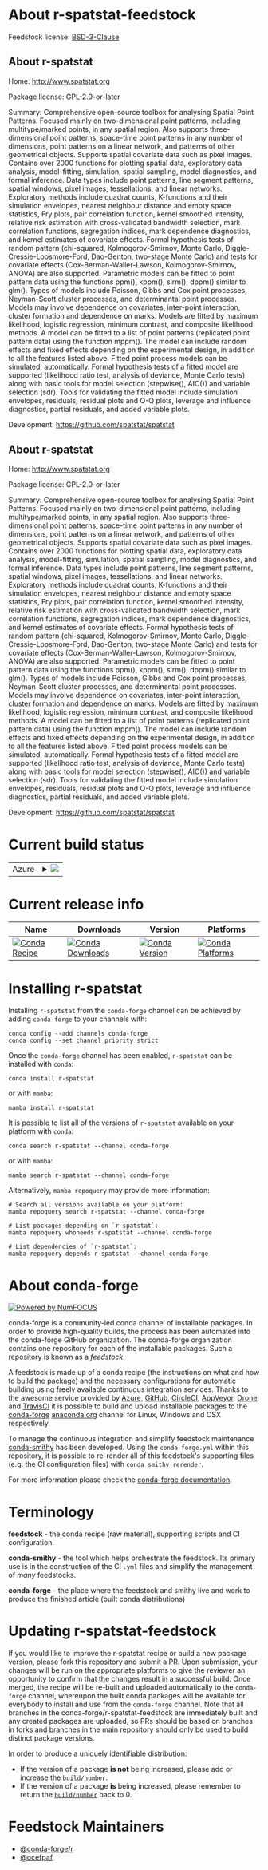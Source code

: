 About r-spatstat-feedstock
==========================

Feedstock license: [BSD-3-Clause](https://github.com/conda-forge/r-spatstat-feedstock/blob/main/LICENSE.txt)


About r-spatstat
----------------

Home: http://www.spatstat.org

Package license: GPL-2.0-or-later

Summary: Comprehensive open-source toolbox for analysing Spatial Point Patterns. Focused mainly on two-dimensional point patterns, including multitype/marked points, in any spatial region. Also supports three-dimensional point patterns, space-time point patterns in any number of dimensions, point patterns on a linear network, and patterns of other geometrical objects. Supports spatial covariate data such as pixel images. Contains over 2000 functions for plotting spatial data, exploratory data analysis, model-fitting, simulation, spatial sampling, model diagnostics, and formal inference. Data types include point patterns, line segment patterns, spatial windows, pixel images, tessellations, and linear networks. Exploratory methods include quadrat counts, K-functions and their simulation envelopes, nearest neighbour distance and empty space statistics, Fry plots, pair correlation function, kernel smoothed intensity, relative risk estimation with cross-validated bandwidth selection, mark correlation functions, segregation indices, mark dependence diagnostics, and kernel estimates of covariate effects. Formal hypothesis tests of random pattern (chi-squared, Kolmogorov-Smirnov, Monte Carlo, Diggle-Cressie-Loosmore-Ford, Dao-Genton, two-stage Monte Carlo) and tests for covariate effects (Cox-Berman-Waller-Lawson, Kolmogorov-Smirnov, ANOVA) are also supported. Parametric models can be fitted to point pattern data using the functions ppm(), kppm(), slrm(), dppm() similar to glm(). Types of models include Poisson, Gibbs and Cox point processes, Neyman-Scott cluster processes, and determinantal point processes. Models may involve dependence on covariates, inter-point interaction, cluster formation and dependence on marks. Models are fitted by maximum likelihood, logistic regression, minimum contrast, and composite likelihood methods. A model can be fitted to a list of point patterns (replicated point pattern data) using the function mppm(). The model can include random effects and fixed effects depending on the experimental design, in addition to all the features listed above. Fitted point process models can be simulated, automatically. Formal hypothesis tests of a fitted model are supported (likelihood ratio test, analysis of deviance, Monte Carlo tests) along with basic tools for model selection (stepwise(), AIC()) and variable selection (sdr). Tools for validating the fitted model include simulation envelopes, residuals, residual plots and Q-Q plots, leverage and influence diagnostics, partial residuals, and added variable plots.

Development: https://github.com/spatstat/spatstat

About r-spatstat
----------------

Home: http://www.spatstat.org

Package license: GPL-2.0-or-later

Summary: Comprehensive open-source toolbox for analysing Spatial Point Patterns. Focused mainly on two-dimensional point patterns, including multitype/marked points, in any spatial region. Also supports three-dimensional point patterns, space-time point patterns in any number of dimensions, point patterns on a linear network, and patterns of other geometrical objects. Supports spatial covariate data such as pixel images. Contains over 2000 functions for plotting spatial data, exploratory data analysis, model-fitting, simulation, spatial sampling, model diagnostics, and formal inference. Data types include point patterns, line segment patterns, spatial windows, pixel images, tessellations, and linear networks. Exploratory methods include quadrat counts, K-functions and their simulation envelopes, nearest neighbour distance and empty space statistics, Fry plots, pair correlation function, kernel smoothed intensity, relative risk estimation with cross-validated bandwidth selection, mark correlation functions, segregation indices, mark dependence diagnostics, and kernel estimates of covariate effects. Formal hypothesis tests of random pattern (chi-squared, Kolmogorov-Smirnov, Monte Carlo, Diggle-Cressie-Loosmore-Ford, Dao-Genton, two-stage Monte Carlo) and tests for covariate effects (Cox-Berman-Waller-Lawson, Kolmogorov-Smirnov, ANOVA) are also supported. Parametric models can be fitted to point pattern data using the functions ppm(), kppm(), slrm(), dppm() similar to glm(). Types of models include Poisson, Gibbs and Cox point processes, Neyman-Scott cluster processes, and determinantal point processes. Models may involve dependence on covariates, inter-point interaction, cluster formation and dependence on marks. Models are fitted by maximum likelihood, logistic regression, minimum contrast, and composite likelihood methods. A model can be fitted to a list of point patterns (replicated point pattern data) using the function mppm(). The model can include random effects and fixed effects depending on the experimental design, in addition to all the features listed above. Fitted point process models can be simulated, automatically. Formal hypothesis tests of a fitted model are supported (likelihood ratio test, analysis of deviance, Monte Carlo tests) along with basic tools for model selection (stepwise(), AIC()) and variable selection (sdr). Tools for validating the fitted model include simulation envelopes, residuals, residual plots and Q-Q plots, leverage and influence diagnostics, partial residuals, and added variable plots.

Development: https://github.com/spatstat/spatstat

Current build status
====================


<table>
    
  <tr>
    <td>Azure</td>
    <td>
      <details>
        <summary>
          <a href="https://dev.azure.com/conda-forge/feedstock-builds/_build/latest?definitionId=5789&branchName=main">
            <img src="https://dev.azure.com/conda-forge/feedstock-builds/_apis/build/status/r-spatstat-feedstock?branchName=main">
          </a>
        </summary>
        <table>
          <thead><tr><th>Variant</th><th>Status</th></tr></thead>
          <tbody><tr>
              <td>linux_64_r_base4.3</td>
              <td>
                <a href="https://dev.azure.com/conda-forge/feedstock-builds/_build/latest?definitionId=5789&branchName=main">
                  <img src="https://dev.azure.com/conda-forge/feedstock-builds/_apis/build/status/r-spatstat-feedstock?branchName=main&jobName=linux&configuration=linux%20linux_64_r_base4.3" alt="variant">
                </a>
              </td>
            </tr><tr>
              <td>linux_64_r_base4.4</td>
              <td>
                <a href="https://dev.azure.com/conda-forge/feedstock-builds/_build/latest?definitionId=5789&branchName=main">
                  <img src="https://dev.azure.com/conda-forge/feedstock-builds/_apis/build/status/r-spatstat-feedstock?branchName=main&jobName=linux&configuration=linux%20linux_64_r_base4.4" alt="variant">
                </a>
              </td>
            </tr><tr>
              <td>osx_64_r_base4.3</td>
              <td>
                <a href="https://dev.azure.com/conda-forge/feedstock-builds/_build/latest?definitionId=5789&branchName=main">
                  <img src="https://dev.azure.com/conda-forge/feedstock-builds/_apis/build/status/r-spatstat-feedstock?branchName=main&jobName=osx&configuration=osx%20osx_64_r_base4.3" alt="variant">
                </a>
              </td>
            </tr><tr>
              <td>osx_64_r_base4.4</td>
              <td>
                <a href="https://dev.azure.com/conda-forge/feedstock-builds/_build/latest?definitionId=5789&branchName=main">
                  <img src="https://dev.azure.com/conda-forge/feedstock-builds/_apis/build/status/r-spatstat-feedstock?branchName=main&jobName=osx&configuration=osx%20osx_64_r_base4.4" alt="variant">
                </a>
              </td>
            </tr><tr>
              <td>win_64_r_base4.3</td>
              <td>
                <a href="https://dev.azure.com/conda-forge/feedstock-builds/_build/latest?definitionId=5789&branchName=main">
                  <img src="https://dev.azure.com/conda-forge/feedstock-builds/_apis/build/status/r-spatstat-feedstock?branchName=main&jobName=win&configuration=win%20win_64_r_base4.3" alt="variant">
                </a>
              </td>
            </tr><tr>
              <td>win_64_r_base4.4</td>
              <td>
                <a href="https://dev.azure.com/conda-forge/feedstock-builds/_build/latest?definitionId=5789&branchName=main">
                  <img src="https://dev.azure.com/conda-forge/feedstock-builds/_apis/build/status/r-spatstat-feedstock?branchName=main&jobName=win&configuration=win%20win_64_r_base4.4" alt="variant">
                </a>
              </td>
            </tr>
          </tbody>
        </table>
      </details>
    </td>
  </tr>
</table>

Current release info
====================

| Name | Downloads | Version | Platforms |
| --- | --- | --- | --- |
| [![Conda Recipe](https://img.shields.io/badge/recipe-r--spatstat-green.svg)](https://anaconda.org/conda-forge/r-spatstat) | [![Conda Downloads](https://img.shields.io/conda/dn/conda-forge/r-spatstat.svg)](https://anaconda.org/conda-forge/r-spatstat) | [![Conda Version](https://img.shields.io/conda/vn/conda-forge/r-spatstat.svg)](https://anaconda.org/conda-forge/r-spatstat) | [![Conda Platforms](https://img.shields.io/conda/pn/conda-forge/r-spatstat.svg)](https://anaconda.org/conda-forge/r-spatstat) |

Installing r-spatstat
=====================

Installing `r-spatstat` from the `conda-forge` channel can be achieved by adding `conda-forge` to your channels with:

```
conda config --add channels conda-forge
conda config --set channel_priority strict
```

Once the `conda-forge` channel has been enabled, `r-spatstat` can be installed with `conda`:

```
conda install r-spatstat
```

or with `mamba`:

```
mamba install r-spatstat
```

It is possible to list all of the versions of `r-spatstat` available on your platform with `conda`:

```
conda search r-spatstat --channel conda-forge
```

or with `mamba`:

```
mamba search r-spatstat --channel conda-forge
```

Alternatively, `mamba repoquery` may provide more information:

```
# Search all versions available on your platform:
mamba repoquery search r-spatstat --channel conda-forge

# List packages depending on `r-spatstat`:
mamba repoquery whoneeds r-spatstat --channel conda-forge

# List dependencies of `r-spatstat`:
mamba repoquery depends r-spatstat --channel conda-forge
```


About conda-forge
=================

[![Powered by
NumFOCUS](https://img.shields.io/badge/powered%20by-NumFOCUS-orange.svg?style=flat&colorA=E1523D&colorB=007D8A)](https://numfocus.org)

conda-forge is a community-led conda channel of installable packages.
In order to provide high-quality builds, the process has been automated into the
conda-forge GitHub organization. The conda-forge organization contains one repository
for each of the installable packages. Such a repository is known as a *feedstock*.

A feedstock is made up of a conda recipe (the instructions on what and how to build
the package) and the necessary configurations for automatic building using freely
available continuous integration services. Thanks to the awesome service provided by
[Azure](https://azure.microsoft.com/en-us/services/devops/), [GitHub](https://github.com/),
[CircleCI](https://circleci.com/), [AppVeyor](https://www.appveyor.com/),
[Drone](https://cloud.drone.io/welcome), and [TravisCI](https://travis-ci.com/)
it is possible to build and upload installable packages to the
[conda-forge](https://anaconda.org/conda-forge) [anaconda.org](https://anaconda.org/)
channel for Linux, Windows and OSX respectively.

To manage the continuous integration and simplify feedstock maintenance
[conda-smithy](https://github.com/conda-forge/conda-smithy) has been developed.
Using the ``conda-forge.yml`` within this repository, it is possible to re-render all of
this feedstock's supporting files (e.g. the CI configuration files) with ``conda smithy rerender``.

For more information please check the [conda-forge documentation](https://conda-forge.org/docs/).

Terminology
===========

**feedstock** - the conda recipe (raw material), supporting scripts and CI configuration.

**conda-smithy** - the tool which helps orchestrate the feedstock.
                   Its primary use is in the construction of the CI ``.yml`` files
                   and simplify the management of *many* feedstocks.

**conda-forge** - the place where the feedstock and smithy live and work to
                  produce the finished article (built conda distributions)


Updating r-spatstat-feedstock
=============================

If you would like to improve the r-spatstat recipe or build a new
package version, please fork this repository and submit a PR. Upon submission,
your changes will be run on the appropriate platforms to give the reviewer an
opportunity to confirm that the changes result in a successful build. Once
merged, the recipe will be re-built and uploaded automatically to the
`conda-forge` channel, whereupon the built conda packages will be available for
everybody to install and use from the `conda-forge` channel.
Note that all branches in the conda-forge/r-spatstat-feedstock are
immediately built and any created packages are uploaded, so PRs should be based
on branches in forks and branches in the main repository should only be used to
build distinct package versions.

In order to produce a uniquely identifiable distribution:
 * If the version of a package **is not** being increased, please add or increase
   the [``build/number``](https://docs.conda.io/projects/conda-build/en/latest/resources/define-metadata.html#build-number-and-string).
 * If the version of a package **is** being increased, please remember to return
   the [``build/number``](https://docs.conda.io/projects/conda-build/en/latest/resources/define-metadata.html#build-number-and-string)
   back to 0.

Feedstock Maintainers
=====================

* [@conda-forge/r](https://github.com/orgs/conda-forge/teams/r/)
* [@ocefpaf](https://github.com/ocefpaf/)


